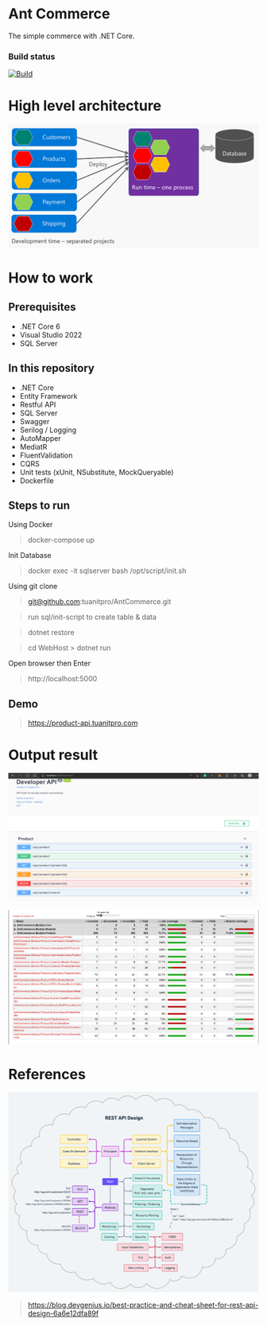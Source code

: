 # Ant Commerce
The simple commerce with .NET Core.

### Build status
[![Build](https://github.com/tuanitpro/AntCommerce/actions/workflows/build.yml/badge.svg)](https://github.com/tuanitpro/AntCommerce/actions/workflows/build.yml)

# High level architecture

![Swagger UI](docs/images/modular-architecture.png)

# How to work

## Prerequisites
- .NET Core 6
- Visual Studio 2022
- SQL Server

## In this repository
- .NET Core
- Entity Framework
- Restful API
- SQL Server
- Swagger
- Serilog / Logging
- AutoMapper
- MediatR
- FluentValidation
- CQRS
- Unit tests (xUnit, NSubstitute, MockQueryable)
- Dockerfile

## Steps to run
Using Docker
> docker-compose up

Init Database
> docker exec -it  sqlserver  bash  /opt/script/init.sh

Using git clone

> git@github.com:tuanitpro/AntCommerce.git

> run sql/init-script to create table & data

> dotnet restore

> cd WebHost > dotnet run

Open browser then Enter 
> http://localhost:5000

## Demo
> https://product-api.tuanitpro.com
# Output result

![Swagger UI](docs/images/Screenshot_4.png)


![Unit Test coverage](docs/images/Screenshot_5.png)


# References
![Rest Design](docs/images/rest-design.png)
> https://blog.devgenius.io/best-practice-and-cheat-sheet-for-rest-api-design-6a6e12dfa89f
